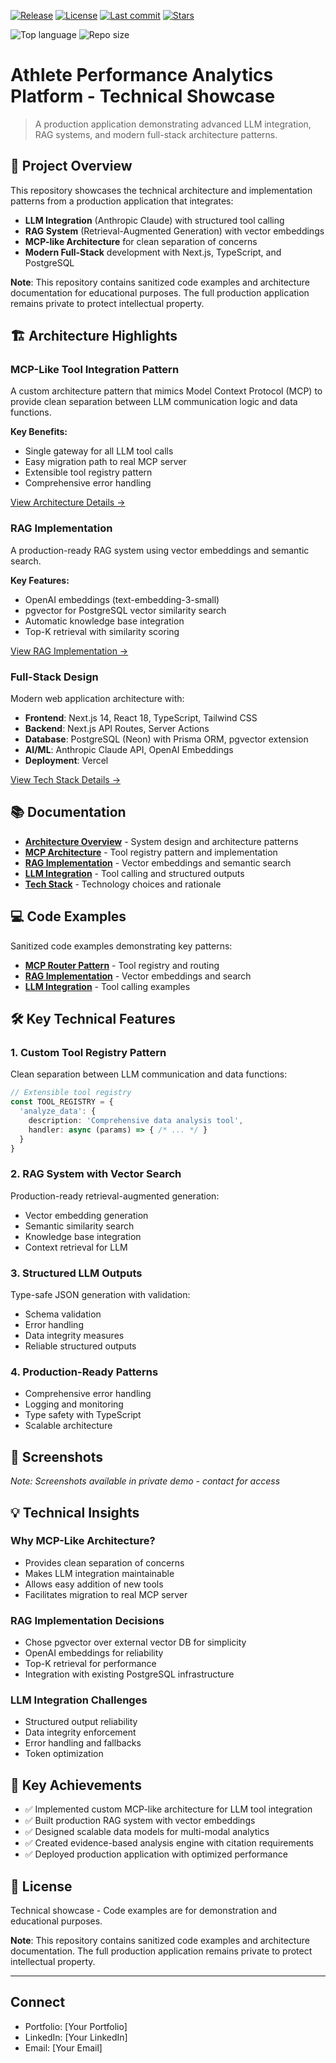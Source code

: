 [![Release](https://img.shields.io/github/v/release/ellttdave/athlete-performance-platform-showcase?display_name=tag)](https://github.com/ellttdave/athlete-performance-platform-showcase/releases)
[![License](https://img.shields.io/github/license/ellttdave/athlete-performance-platform-showcase)](./LICENSE)
[![Last commit](https://img.shields.io/github/last-commit/ellttdave/athlete-performance-platform-showcase)](https://github.com/ellttdave/athlete-performance-platform-showcase/commits)
[![Stars](https://img.shields.io/github/stars/ellttdave/athlete-performance-platform-showcase)](https://github.com/ellttdave/athlete-performance-platform-showcase/stargazers)

![Top language](https://img.shields.io/github/languages/top/ellttdave/athlete-performance-platform-showcase)
![Repo size](https://img.shields.io/github/repo-size/ellttdave/athlete-performance-platform-showcase)

# Athlete Performance Analytics Platform - Technical Showcase

> A production application demonstrating advanced LLM integration, RAG systems, and modern full-stack architecture patterns.

## 🎯 Project Overview

This repository showcases the technical architecture and implementation patterns from a production application that integrates:

- **LLM Integration** (Anthropic Claude) with structured tool calling
- **RAG System** (Retrieval-Augmented Generation) with vector embeddings
- **MCP-like Architecture** for clean separation of concerns
- **Modern Full-Stack** development with Next.js, TypeScript, and PostgreSQL

**Note**: This repository contains sanitized code examples and architecture documentation for educational purposes. The full production application remains private to protect intellectual property.

## 🏗️ Architecture Highlights

### MCP-Like Tool Integration Pattern
A custom architecture pattern that mimics Model Context Protocol (MCP) to provide clean separation between LLM communication logic and data functions.

**Key Benefits:**
- Single gateway for all LLM tool calls
- Easy migration path to real MCP server
- Extensible tool registry pattern
- Comprehensive error handling

[View Architecture Details →](./docs/MCP_ARCHITECTURE.md)

### RAG Implementation
A production-ready RAG system using vector embeddings and semantic search.

**Key Features:**
- OpenAI embeddings (text-embedding-3-small)
- pgvector for PostgreSQL vector similarity search
- Automatic knowledge base integration
- Top-K retrieval with similarity scoring

[View RAG Implementation →](./docs/RAG_IMPLEMENTATION.md)

### Full-Stack Design
Modern web application architecture with:

- **Frontend**: Next.js 14, React 18, TypeScript, Tailwind CSS
- **Backend**: Next.js API Routes, Server Actions
- **Database**: PostgreSQL (Neon) with Prisma ORM, pgvector extension
- **AI/ML**: Anthropic Claude API, OpenAI Embeddings
- **Deployment**: Vercel

[View Tech Stack Details →](./docs/TECH_STACK.md)

## 📚 Documentation

- **[Architecture Overview](./docs/ARCHITECTURE.md)** - System design and architecture patterns
- **[MCP Architecture](./docs/MCP_ARCHITECTURE.md)** - Tool registry pattern and implementation
- **[RAG Implementation](./docs/RAG_IMPLEMENTATION.md)** - Vector embeddings and semantic search
- **[LLM Integration](./docs/LLM_INTEGRATION.md)** - Tool calling and structured outputs
- **[Tech Stack](./docs/TECH_STACK.md)** - Technology choices and rationale

## 💻 Code Examples

Sanitized code examples demonstrating key patterns:

- **[MCP Router Pattern](./showcase/mcp-router/)** - Tool registry and routing
- **[RAG Implementation](./showcase/rag/)** - Vector embeddings and search
- **[LLM Integration](./showcase/llm-integration/)** - Tool calling examples

## 🛠️ Key Technical Features

### 1. Custom Tool Registry Pattern
Clean separation between LLM communication and data functions:

```typescript
// Extensible tool registry
const TOOL_REGISTRY = {
  'analyze_data': {
    description: 'Comprehensive data analysis tool',
    handler: async (params) => { /* ... */ }
  }
}
```

### 2. RAG System with Vector Search
Production-ready retrieval-augmented generation:

- Vector embedding generation
- Semantic similarity search
- Knowledge base integration
- Context retrieval for LLM

### 3. Structured LLM Outputs
Type-safe JSON generation with validation:

- Schema validation
- Error handling
- Data integrity measures
- Reliable structured outputs

### 4. Production-Ready Patterns
- Comprehensive error handling
- Logging and monitoring
- Type safety with TypeScript
- Scalable architecture

## 📸 Screenshots

*Note: Screenshots available in private demo - contact for access*

## 💡 Technical Insights

### Why MCP-Like Architecture?
- Provides clean separation of concerns
- Makes LLM integration maintainable
- Allows easy addition of new tools
- Facilitates migration to real MCP server

### RAG Implementation Decisions
- Chose pgvector over external vector DB for simplicity
- OpenAI embeddings for reliability
- Top-K retrieval for performance
- Integration with existing PostgreSQL infrastructure

### LLM Integration Challenges
- Structured output reliability
- Data integrity enforcement
- Error handling and fallbacks
- Token optimization

## 🚀 Key Achievements

- ✅ Implemented custom MCP-like architecture for LLM tool integration
- ✅ Built production RAG system with vector embeddings
- ✅ Designed scalable data models for multi-modal analytics
- ✅ Created evidence-based analysis engine with citation requirements
- ✅ Deployed production application with optimized performance

## 📄 License

Technical showcase - Code examples are for demonstration and educational purposes.

**Note**: This repository contains sanitized code examples and architecture documentation. The full production application remains private to protect intellectual property.

---

## Connect

- Portfolio: [Your Portfolio]
- LinkedIn: [Your LinkedIn]
- Email: [Your Email]
